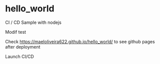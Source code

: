 # hello_world
CI / CD Sample with nodejs

Modif test

Check https://maeloliveira622.github.io/hello_world/ to see github pages after deployment

Launch CI/CD
